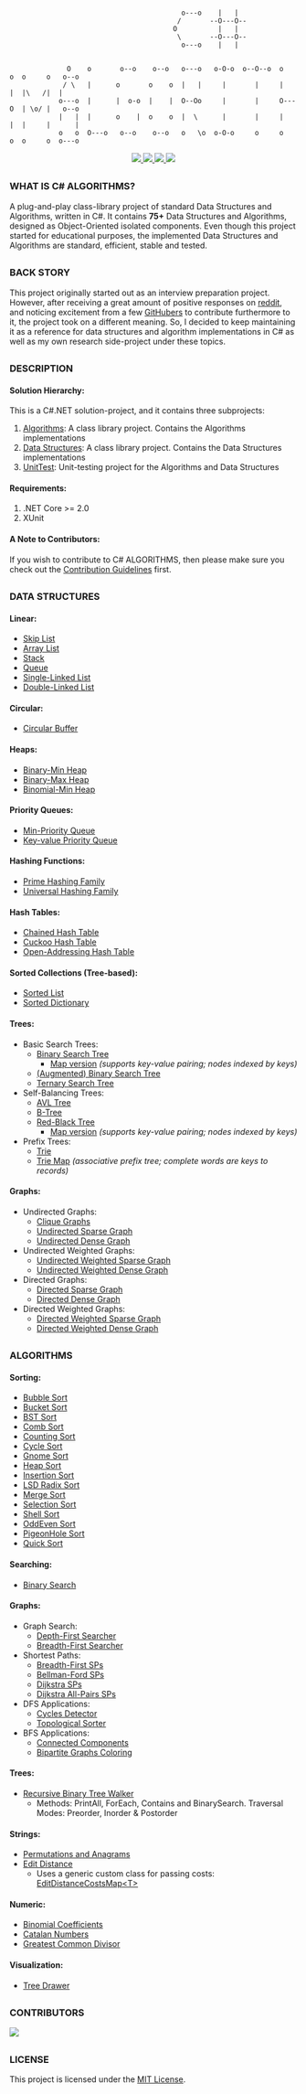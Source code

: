 ```

                                          o---o    |   |                                 
                                         /       --O---O--                               
                                        O          |   |                                 
                                         \       --O---O--                               
                                          o---o    |   |                                 


              O    o       o--o    o--o   o---o   o-O-o  o--O--o  o   o  o     o   o--o 
             / \   |      o       o    o  |   |     |       |     |   |  |\   /|  |     
            o---o  |      |  o-o  |    |  O--Oo     |       |     O---O  | \o/ |   o--o 
            |   |  |      o    |  o    o  |  \      |       |     |   |  |     |      | 
            o   o  O---o   o--o    o--o   o   \o  o-O-o     o     o   o  o     o  o---o 

```

<p align="center">
  <a href="LICENSE" alt="License">
    <img src="https://img.shields.io/github/license/aalhour/C-Sharp-Algorithms?style=flat-square&color=blue" />
  </a>
  <a href="https://travis-ci.org/aalhour/C-Sharp-Algorithms" alt="Build">
    <img src="https://img.shields.io/travis/aalhour/C-Sharp-Algorithms?style=flat-square&color=blue" />
  </a>
  <a href="https://github.com/aalhour/C-Sharp-Algorithms/graphs/contributors" alt="Contributors">
    <img src="https://img.shields.io/github/contributors/aalhour/C-Sharp-Algorithms?style=flat-square&color=blue" />
  </a>
  <a href="https://github.com/aalhour/C-Sharp-Algorithms/pulse" alt="Activity">
    <img src="https://img.shields.io/github/commit-activity/m/aalhour/C-Sharp-Algorithms?style=flat-square&color=blue" />
  </a>
</p>

##
### WHAT IS C# ALGORITHMS?

A plug-and-play class-library project of standard Data Structures and Algorithms, written in C#. It contains **75+** Data Structures and Algorithms, designed as Object-Oriented isolated components. Even though this project started for educational purposes, the implemented Data Structures and Algorithms are standard, efficient, stable and tested.

##
### BACK STORY

This project originally started out as an interview preparation project. However, after receiving a great amount of positive responses on [reddit](https://redd.it/3etf9f), and noticing excitement from a few [GitHubers](https://github.com/aalhour/C-Sharp-Algorithms#contributors) to contribute furthermore to it, the project took on a different meaning. So, I decided to keep maintaining it as a reference for data structures and algorithm implementations in C# as well as my own research side-project under these topics.

##
### DESCRIPTION

#### Solution Hierarchy:

This is a C#.NET solution-project, and it contains three subprojects:

  1. [Algorithms](Algorithms): A class library project. Contains the Algorithms implementations
  2. [Data Structures](DataStructures): A class library project. Contains the Data Structures implementations
  3. [UnitTest](UnitTest): Unit-testing project for the Algorithms and Data Structures

#### Requirements:

  1. .NET Core >= 2.0
  2. XUnit

#### A Note to Contributors:

If you wish to contribute to C# ALGORITHMS, then please make sure you check out the [Contribution Guidelines](.github/CONTRIBUTING.md) first.

##
### DATA STRUCTURES

#### Linear:

  * [Skip List](DataStructures/Lists/SkipList.cs)
  * [Array List](DataStructures/Lists/ArrayList.cs)
  * [Stack](DataStructures/Lists/Stack.cs)
  * [Queue](DataStructures/Lists/Queue.cs)
  * [Single-Linked List](DataStructures/Lists/SLinkedList.cs)
  * [Double-Linked List](DataStructures/Lists/DLinkedList.cs)

#### Circular:
  
  * [Circular Buffer](DataStructures/Lists/CircularBuffer.cs)

#### Heaps:

  * [Binary-Min Heap](DataStructures/Heaps/BinaryMinHeap.cs)
  * [Binary-Max Heap](DataStructures/Heaps/BinaryMaxHeap.cs)
  * [Binomial-Min Heap](DataStructures/Heaps/BinomialMinHeap.cs)
 
#### Priority Queues:

  * [Min-Priority Queue](DataStructures/Heaps/MinPriorityQueue.cs)
  * [Key-value Priority Queue](DataStructures/Heaps/KeyedPriorityQueue.cs)
 
#### Hashing Functions:

  * [Prime Hashing Family](DataStructures/Hashing/PrimeHashingFamily.cs)
  * [Universal Hashing Family](DataStructures/Hashing/UniversalHashingFamily.cs)

#### Hash Tables:

  * [Chained Hash Table](DataStructures/Dictionaries/ChainedHashTable.cs)
  * [Cuckoo Hash Table](DataStructures/Dictionaries/CuckooHashTable.cs)
  * [Open-Addressing Hash Table](DataStructures/Dictionaries/OpenAddressingHashTable.cs)

#### Sorted Collections (Tree-based):

  * [Sorted List](DataStructures/SortedCollections/SortedList.cs)
  * [Sorted Dictionary](DataStructures/SortedCollections/SortedDictionary.cs)

#### Trees:

  
  * Basic Search Trees:
    + [Binary Search Tree](DataStructures/Trees/BinarySearchTree.cs)
      * [Map version](DataStructures/Trees/BinarySearchTreeMap.cs) _(supports key-value pairing; nodes indexed by keys)_
    + [\(Augmented\) Binary Search Tree](DataStructures/Trees/AugmentedBinarySearchTree.cs)
    + [Ternary Search Tree](DataStructures/Trees/TernarySearchTree.cs)  
  * Self-Balancing Trees:
    + [AVL Tree](DataStructures/Trees/AVLTree.cs)
    + [B-Tree](DataStructures/Trees/BTree.cs)
    + [Red-Black Tree](DataStructures/Trees/RedBlackTree.cs)
      * [Map version](DataStructures/Trees/RedBlackTreeMap.cs) _(supports key-value pairing; nodes indexed by keys)_
  * Prefix Trees:
    + [Trie](DataStructures/Trees/Trie.cs)
    + [Trie Map](DataStructures/Trees/TrieMap.cs) _(associative prefix tree; complete words are keys to records)_
 
#### Graphs:

  * Undirected Graphs:
    + [Clique Graphs](DataStructures/Graphs/CliqueGraph.cs)
    + [Undirected Sparse Graph](DataStructures/Graphs/UndirectedSparseGraph.cs)
    + [Undirected Dense Graph](DataStructures/Graphs/UndirectedDenseGraph.cs)
  * Undirected Weighted Graphs:
    + [Undirected Weighted Sparse Graph](DataStructures/Graphs/UndirectedWeightedSparseGraph.cs)
    + [Undirected Weighted Dense Graph](DataStructures/Graphs/UndirectedWeightedDenseGraph.cs)
  * Directed Graphs:
    + [Directed Sparse Graph](DataStructures/Graphs/DirectedSparseGraph.cs)
    + [Directed Dense Graph](DataStructures/Graphs/DirectedDenseGraph.cs)
  * Directed Weighted Graphs:
    + [Directed Weighted Sparse Graph](DataStructures/Graphs/DirectedWeightedSparseGraph.cs)
    + [Directed Weighted Dense Graph](DataStructures/Graphs/DirectedWeightedDenseGraph.cs)


##
### ALGORITHMS

#### Sorting:

  * [Bubble Sort](Algorithms/Sorting/BubbleSorter.cs)
  * [Bucket Sort](Algorithms/Sorting/BucketSorter.cs)
  * [BST Sort](Algorithms/Sorting/BinarySearchTreeSorter.cs)
  * [Comb Sort](Algorithms/Sorting/CombSorter.cs)
  * [Counting Sort](Algorithms/Sorting/CountingSorter.cs)
  * [Cycle Sort](Algorithms/Sorting/CycleSorter.cs)
  * [Gnome Sort](Algorithms/Sorting/GnomeSorter.cs)
  * [Heap Sort](Algorithms/Sorting/HeapSorter.cs)
  * [Insertion Sort](Algorithms/Sorting/InsertionSorter.cs)
  * [LSD Radix Sort](Algorithms/Sorting/LSDRadixSorter.cs)
  * [Merge Sort](Algorithms/Sorting/MergeSorter.cs)
  * [Selection Sort](Algorithms/Sorting/SelectionSorter.cs)
  * [Shell Sort](Algorithms/Sorting/ShellSorter.cs)
  * [OddEven Sort](Algorithms/Sorting/OddEvenSorter.cs)
  * [PigeonHole Sort](Algorithms/Sorting/PigeonHoleSorter.cs)
  * [Quick Sort](Algorithms/Sorting/QuickSorter.cs)

#### Searching:

  * [Binary Search](Algorithms/Search/BinarySearcher.cs)

#### Graphs:

  * Graph Search:
    + [Depth-First Searcher](Algorithms/Graphs/DepthFirstSearcher.cs)
    + [Breadth-First Searcher](Algorithms/Graphs/BreadthFirstSearcher.cs)
  * Shortest Paths:
    + [Breadth-First SPs](Algorithms/Graphs/BreadthFirstShortestPaths.cs)
    + [Bellman-Ford SPs](Algorithms/Graphs/BellmanFordShortestPaths.cs)
    + [Dijkstra SPs](Algorithms/Graphs/DijkstraShortestPaths.cs)
    + [Dijkstra All-Pairs SPs](Algorithms/Graphs/DijkstraAllPairsShortestPaths.cs)
  * DFS Applications:
    + [Cycles Detector](Algorithms/Graphs/CyclesDetector.cs)
    + [Topological Sorter](Algorithms/Graphs/TopologicalSorter.cs)
  * BFS Applications:
    + [Connected Components](Algorithms/Graphs/ConnectedComponents.cs)
    + [Bipartite Graphs Coloring](Algorithms/Graphs/BipartiteColoring.cs)

#### Trees:

  * [Recursive Binary Tree Walker](Algorithms/Trees/BinaryTreeRecursiveWalker.cs)
    + Methods: PrintAll, ForEach, Contains and BinarySearch. Traversal Modes: Preorder, Inorder & Postorder

#### Strings:

  * [Permutations and Anagrams](Algorithms/Strings/Permutations.cs)
  * [Edit Distance](Algorithms/Strings/EditDistance.cs)
    + Uses a generic custom class for passing costs: [EditDistanceCostsMap\<T\>](Algorithms/Strings/EditDistanceCostsMap.cs)

#### Numeric:

  * [Binomial Coefficients](Algorithms/Numeric/BinomialCoefficients.cs)
  * [Catalan Numbers](Algorithms/Numeric/CatalanNumbers.cs)
  * [Greatest Common Divisor](Algorithms/Numeric/GreatestCommonDivisor.cs)

#### Visualization:

  * [Tree Drawer](DataStructures/Trees/TreeDrawer.cs)


##
### CONTRIBUTORS

<a href="https://github.com/aalhour/C-Sharp-Algorithms/graphs/contributors">
  <img src="https://contributors-img.firebaseapp.com/image?repo=aalhour/C-Sharp-Algorithms" />
</a>

<br />
<!-- Made with [contributors-img](https://contributors-img.firebaseapp.com). -->

##
### LICENSE

This project is licensed under the [MIT License](LICENSE).
